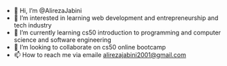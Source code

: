 - 👋 Hi, I’m @AlirezaJabini
- 👀 I’m interested in learning web development and entrepreneurship and tech industry 
- 🌱 I’m currently learning cs50 introduction to programming and computer science and software engineering
- 💞️ I’m looking to collaborate on cs50 online bootcamp
- 📫 How to reach me via emaile alirezajabini2001@gmail.com

<!---
AlirezaJabini/AlirezaJabini is a ✨ special ✨ repository because its `README.md` (this file) appears on your GitHub profile.
You can click the Preview link to take a look at your changes.
--->
